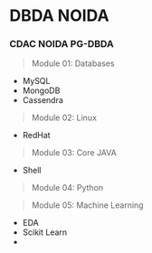 # DBDA NOIDA
### CDAC NOIDA PG-DBDA 
> Module 01: Databases
+ MySQL
+ MongoDB
+ Cassendra

> Module 02: Linux
+ RedHat

> Module 03: Core JAVA
+ Shell

> Module 04: Python


> Module 05: Machine Learning
+ EDA
+ Scikit Learn
+ 

